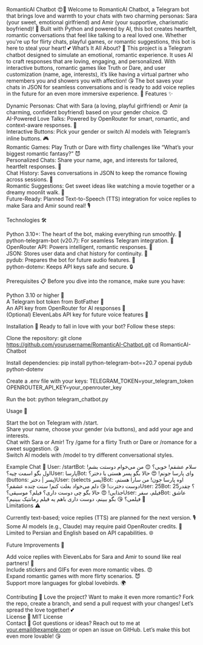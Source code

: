 RomanticAI Chatbot 😍💬
Welcome to RomanticAI Chatbot, a Telegram bot that brings love and warmth to your chats with two charming personas: Sara (your sweet, emotional girlfriend) and Amir (your supportive, charismatic boyfriend)! 🌹 Built with Python and powered by AI, this bot creates heartfelt, romantic conversations that feel like talking to a real loved one. Whether you're up for flirty chats, playful games, or romantic suggestions, this bot is here to steal your heart! 💕
What’s It All About? 💞
This project is a Telegram chatbot designed to simulate an emotional, romantic experience. It uses AI to craft responses that are loving, engaging, and personalized. With interactive buttons, romantic games like Truth or Dare, and user customization (name, age, interests), it’s like having a virtual partner who remembers you and showers you with affection! 😘 The bot saves your chats in JSON for seamless conversations and is ready to add voice replies in the future for an even more immersive experience. 🚀
Features ✨

Dynamic Personas: Chat with Sara (a loving, playful girlfriend) or Amir (a charming, confident boyfriend) based on your gender choice. 😊  
AI-Powered Love Talks: Powered by OpenRouter for smart, romantic, and context-aware responses. 💬  
Interactive Buttons: Pick your gender or switch AI models with Telegram’s inline buttons. 🎮  
Romantic Games: Play Truth or Dare with flirty challenges like “What’s your biggest romantic fantasy?” 😈  
Personalized Chats: Share your name, age, and interests for tailored, heartfelt responses. 💌  
Chat History: Saves conversations in JSON to keep the romance flowing across sessions. 📜  
Romantic Suggestions: Get sweet ideas like watching a movie together or a dreamy moonlit walk. 🌙  
Future-Ready: Planned Text-to-Speech (TTS) integration for voice replies to make Sara and Amir sound real! 🎙️

Technologies 🛠️

Python 3.10+: The heart of the bot, making everything run smoothly. 🐍  
python-telegram-bot (v20.7): For seamless Telegram integration. 📱  
OpenRouter API: Powers intelligent, romantic responses. 🤖  
JSON: Stores user data and chat history for continuity. 📁  
pydub: Prepares the bot for future audio features. 🎵  
python-dotenv: Keeps API keys safe and secure. 🔒

Prerequisites 📋
Before you dive into the romance, make sure you have:

Python 3.10 or higher 🐍  
A Telegram bot token from BotFather 🤖  
An API key from OpenRouter for AI responses 🔑  
(Optional) ElevenLabs API key for future voice features 🎤

Installation 🚀
Ready to fall in love with your bot? Follow these steps:  

Clone the repository:  git clone https://github.com/yourusername/RomanticAI-Chatbot.git
cd RomanticAI-Chatbot


Install dependencies:  pip install python-telegram-bot==20.7 openai pydub python-dotenv


Create a .env file with your keys:  TELEGRAM_TOKEN=your_telegram_token
OPENROUTER_API_KEY=your_openrouter_key


Run the bot:  python telegram_chatbot.py



Usage 💌

Start the bot on Telegram with /start.  
Share your name, choose your gender (via buttons), and add your age and interests.  
Chat with Sara or Amir! Try /game for a flirty Truth or Dare or /romance for a sweet suggestion. 😘  
Switch AI models with /model to try different conversational styles.

Example Chat 🌟
User: /startBot: سلام عشقم! خوبی؟ 😊 من می‌خوام دوستت بشم! اول بگو اسمت چیه؟User: پارساBot: وای پارسا جونم! 😍 حالا بگو پسر هستی یا دختر؟ (buttons: پسر | دختر)User: (selects پسر)Bot: اوه پارسا جون! من سارا هستم، دوست دخترت! 😘 دلم می‌خواد بغلت کنم! سنت چنده عشقم؟User: 25Bot: 25؟ چقدر جذابی! 😍 حالا بگو چی دوست داری؟ فیلم؟ موسیقی؟User: فیلم، سفرBot: عاشق فیلمی؟ 😘 بگو ببینم، دوست داری باهم یه فیلم رمانتیک ببینیم؟ 🌹  
Limitations ⚠️

Currently text-based; voice replies (TTS) are planned for the next version. 🎙️  
Some AI models (e.g., Claude) may require paid OpenRouter credits. 💸  
Limited to Persian and English based on API capabilities. 🌐

Future Improvements 🌈

Add voice replies with ElevenLabs for Sara and Amir to sound like real partners! 🎵  
Include stickers and GIFs for even more romantic vibes. 😍  
Expand romantic games with more flirty scenarios. 😈  
Support more languages for global lovebirds. 🌍

Contributing 🤝
Love the project? Want to make it even more romantic? Fork the repo, create a branch, and send a pull request with your changes! Let’s spread the love together! 💕  
License 📜
MIT License  
Contact 📩
Got questions or ideas? Reach out to me at your.email@example.com or open an issue on GitHub. Let’s make this bot even more lovable! 😘
